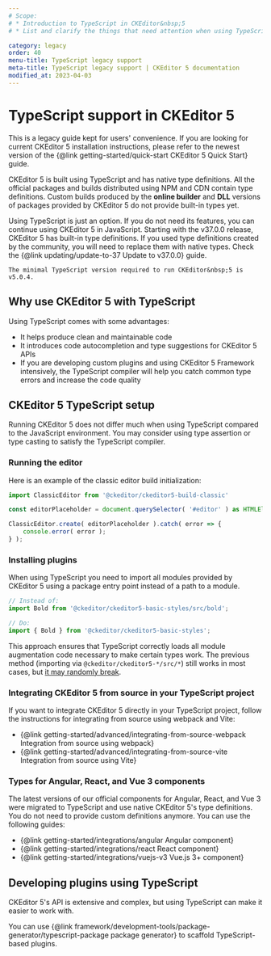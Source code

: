 ```yaml
---
# Scope:
# * Introduction to TypeScript in CKEditor&nbsp;5
# * List and clarify the things that need attention when using TypeScript.

category: legacy
order: 40
menu-title: TypeScript legacy support
meta-title: TypeScript legacy support | CKEditor 5 documentation
modified_at: 2023-04-03
---
```


# TypeScript support in CKEditor&nbsp;5

<info-box warning>
	This is a legacy guide kept for users' convenience. If you are looking for current CKEditor 5 installation instructions, please refer to the newest version of the {@link getting-started/quick-start CKEditor 5 Quick Start} guide.
</info-box>

CKEditor&nbsp;5 is built using TypeScript and has native type definitions. All the official packages and builds distributed using NPM and CDN contain type definitions. Custom builds produced by the **online builder** and **DLL** versions of packages provided by CKEditor&nbsp;5 do not provide built-in types yet.

<info-box hint>
	Using TypeScript is just an option. If you do not need its features, you can continue using CKEditor&nbsp;5 in JavaScript.
</info-box>

<info-box warning>
	Starting with the v37.0.0 release, CKEditor&nbsp;5 has built-in type definitions. If you used type definitions created by the community, you will need to replace them with native types. Check the {@link updating/update-to-37 Update to v37.0.0} guide.

	The minimal TypeScript version required to run CKEditor&nbsp;5 is v5.0.4.
</info-box>

## Why use CKEditor&nbsp;5 with TypeScript

Using TypeScript comes with some advantages:

* It helps produce clean and maintainable code
* It introduces code autocompletion and type suggestions for CKEditor&nbsp;5 APIs
* If you are developing custom plugins and using CKEditor&nbsp;5 Framework intensively, the TypeScript compiler will help you catch common type errors and increase the code quality

## CKEditor&nbsp;5 TypeScript setup

Running CKEditor&nbsp;5 does not differ much when using TypeScript compared to the JavaScript environment. You may consider using type assertion or type casting to satisfy the TypeScript compiler.

### Running the editor

Here is an example of the classic editor build initialization:

```ts
import ClassicEditor from '@ckeditor/ckeditor5-build-classic'

const editorPlaceholder = document.querySelector( '#editor' ) as HTMLElement;

ClassicEditor.create( editorPlaceholder ).catch( error => {
	console.error( error );
} );
```

### Installing plugins

When using TypeScript you need to import all modules provided by CKEditor&nbsp;5 using a package entry point instead of a path to a module.

```ts
// Instead of:
import Bold from '@ckeditor/ckeditor5-basic-styles/src/bold';

// Do:
import { Bold } from '@ckeditor/ckeditor5-basic-styles';
```

This approach ensures that TypeScript correctly loads all module augmentation code necessary to make certain types work. The previous method (importing via `@ckeditor/ckeditor5-*/src/*`) still works in most cases, but [it may randomly break](https://github.com/ckeditor/ckeditor5/issues/13433).

### Integrating CKEditor&nbsp;5 from source in your TypeScript project

If you want to integrate CKEditor&nbsp;5 directly in your TypeScript project, follow the instructions for integrating from source using webpack and Vite:

* {@link getting-started/advanced/integrating-from-source-webpack Integration from source using webpack}
* {@link getting-started/advanced/integrating-from-source-vite Integration from source using Vite}

### Types for Angular, React, and Vue 3 components

The latest versions of our official components for Angular, React, and Vue 3 were migrated to TypeScript and use native CKEditor&nbsp;5's type definitions. You do not need to provide custom definitions anymore. You can use the following guides:

* {@link getting-started/integrations/angular Angular component}
* {@link getting-started/integrations/react React component}
* {@link getting-started/integrations/vuejs-v3 Vue.js 3+ component}

## Developing plugins using TypeScript

CKEditor&nbsp;5's API is extensive and complex, but using TypeScript can make it easier to work with.

You can use {@link framework/development-tools/package-generator/typescript-package package generator} to scaffold TypeScript-based plugins.
